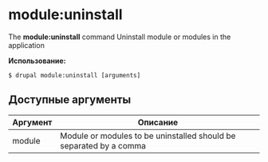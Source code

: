 # module:uninstall
The **module:uninstall** command Uninstall module or modules in the application

**Использование:**
```
$ drupal module:uninstall [arguments] 
```

## Доступные аргументы
Аргумент | Описание
---------|-------------
module | Module or modules to be uninstalled should be separated by a comma
